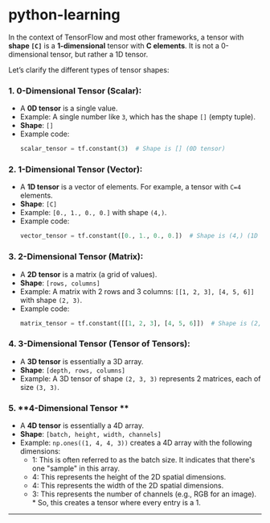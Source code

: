﻿# python-learning


 In the context of TensorFlow and most other frameworks, a tensor with **shape `[C]`** is a **1-dimensional** tensor with **C elements**. It is not a 0-dimensional tensor, but rather a 1D tensor.

Let’s clarify the different types of tensor shapes:

### 1. **0-Dimensional Tensor (Scalar):**
   - A **0D tensor** is a single value. 
   - Example: A single number like `3`, which has the shape `[]` (empty tuple).
   - **Shape**: `[]`
   - Example code:
     ```python
     scalar_tensor = tf.constant(3)  # Shape is [] (0D tensor)
     ```

### 2. **1-Dimensional Tensor (Vector):**
   - A **1D tensor** is a vector of elements. For example, a tensor with `C=4` elements.
   - **Shape**: `[C]`
   - Example: `[0., 1., 0., 0.]` with shape `(4,)`.
   - Example code:
     ```python
     vector_tensor = tf.constant([0., 1., 0., 0.])  # Shape is (4,) (1D tensor)
     ```

### 3. **2-Dimensional Tensor (Matrix):**
   - A **2D tensor** is a matrix (a grid of values).
   - **Shape**: `[rows, columns]`
   - Example: A matrix with 2 rows and 3 columns: `[[1, 2, 3], [4, 5, 6]]` with shape `(2, 3)`.
   - Example code:
     ```python
     matrix_tensor = tf.constant([[1, 2, 3], [4, 5, 6]])  # Shape is (2, 3) (2D tensor)
     ```

### 4. **3-Dimensional Tensor (Tensor of Tensors):**
   - A **3D tensor** is essentially a 3D array.
   - **Shape**: `[depth, rows, columns]`
   - Example: A 3D tensor of shape `(2, 3, 3)` represents 2 matrices, each of size `(3, 3)`.

### 5. **4-Dimensional Tensor ** 
   - A **4D tensor** is essentially a 4D array.
   - **Shape**: `[batch, height, width, channels]`
   - Example: `np.ones((1, 4, 4, 3))` creates a 4D array with the following dimensions:
        * 1: This is often referred to as the batch size. It indicates that there's one "sample" in this array.
        * 4: This represents the height of the 2D spatial dimensions.
        * 4: This represents the width of the 2D spatial dimensions.
        * 3: This represents the number of channels (e.g., RGB for an image).
    * So, this creates a tensor where every entry is a 1.


---

